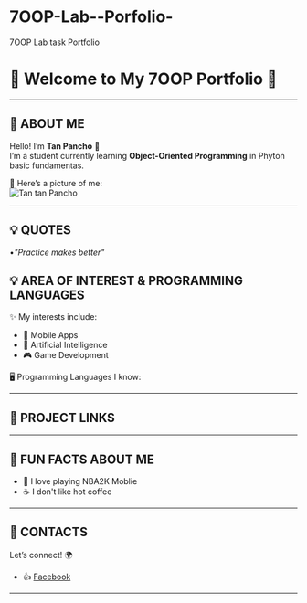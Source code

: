 # 7OOP-Lab--Porfolio-
7OOP Lab task Portfolio 

# 🌟 Welcome to My 7OOP Portfolio 🌟

---

## 👤 ABOUT ME
Hello! I’m **Tan Pancho** 👋  
I’m a student currently learning **Object-Oriented Programming** in Phyton basic fundamentas. 

📸 Here’s a picture of me:  
![Tan tan Pancho](images/photo.jpg)  

---
## 💡 QUOTES
•*"Practice makes better"*

## 💡 AREA OF INTEREST & PROGRAMMING LANGUAGES
✨ My interests include:  
- 📱 Mobile Apps  
- 🤖 Artificial Intelligence  
- 🎮 Game Development  

🖥️ Programming Languages I know:  

---

## 📂 PROJECT LINKS

---

## 🎉 FUN FACTS ABOUT ME
- 🏀 I love playing NBA2K Moblie    
- ☕ I don't like hot coffee

---

## 📱 CONTACTS
Let’s connect! 🌍  
- 👍 [Facebook](https://facebook.com/09632213477)  

---

